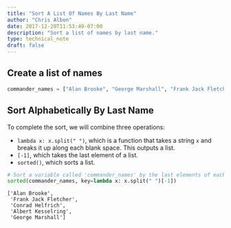 ```yaml
---
title: "Sort A List Of Names By Last Name"
author: "Chris Albon"
date: 2017-12-20T11:53:49-07:00
description: "Sort a list of names by last name."
type: technical_note
draft: false
---
```

## Create a list of names


```python
commander_names = ["Alan Brooke", "George Marshall", "Frank Jack Fletcher", "Conrad Helfrich", "Albert Kesselring"] 
```

## Sort Alphabetically By Last Name

To complete the sort, we will combine three operations:

- `lambda x: x.split(" ")`, which is a function that takes a string `x` and breaks it up along each blank space. This outputs a list.
- `[-1]`, which takes the last element of a list.
- `sorted()`, which sorts a list.


```python
# Sort a variable called 'commander_names' by the last elements of each name.
sorted(commander_names, key=lambda x: x.split(" ")[-1])
```




    ['Alan Brooke',
     'Frank Jack Fletcher',
     'Conrad Helfrich',
     'Albert Kesselring',
     'George Marshall']


